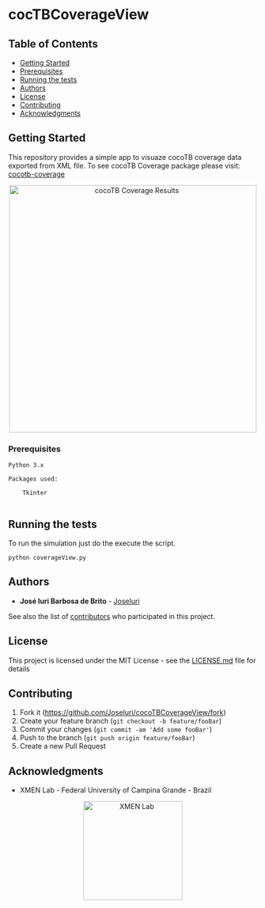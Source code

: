 # cocTBCoverageView

## Table of Contents

- [Getting Started](#getting-started)
- [Prerequisites](#prerequisites)
- [Running the tests](#running-the-tests)
- [Authors](#authors)
- [License](#license)
- [Contributing](#contributing)
- [Acknowledgments](#acknowledgments)

## Getting Started

This repository provides a simple app to visuaze cocoTB coverage data exported from XML file. To see cocoTB Coverage package please visit: [cocotb-coverage](https://github.com/mciepluc/cocotb-coverage)

<p align="center">
  <a href="https://www.embedded.ufcg.edu.br/">
    <img alt="cocoTB Coverage Results" title="cocoTB Coverage" src="https://i.imgur.com/nSiFl6g.png" width="500">
  </a>
</p>


### Prerequisites

```
Python 3.x

Packages used:

    Tkinter
    
```

## Running the tests

To run the simulation just do the execute the script.

```
python coverageView.py
```

## Authors

* **José Iuri Barbosa de Brito** - [JoseIuri](https://github.com/JoseIuri)

See also the list of [contributors](https://github.com/JoseIuri/cocoTBCoverageView/contributors) who participated in this project.

## License

This project is licensed under the MIT License - see the [LICENSE.md](LICENSE.md) file for details

## Contributing

1. Fork it (<https://github.com/JoseIuri/cocoTBCoverageView/fork>)
2. Create your feature branch (`git checkout -b feature/fooBar`)
3. Commit your changes (`git commit -am 'Add some fooBar'`)
4. Push to the branch (`git push origin feature/fooBar`)
5. Create a new Pull Request

## Acknowledgments

* XMEN Lab - Federal University of Campina Grande - Brazil

<p align="center">
  <a href="https://www.embedded.ufcg.edu.br/">
    <img alt="XMEN Lab" title="XMEN Lab" src="https://i.imgur.com/IzbZM0E.png" width="200">
  </a>
</p>